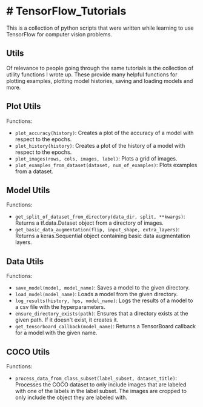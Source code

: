 # # TensorFlow_Tutorials
This is a collection of python scripts that were written while learning to use TensorFlow for computer vision problems.

## Utils
Of relevance to people going through the same tutorials is the collection of utility functions I wrote up. These provide many helpful functions for plotting examples, plotting model histories, saving and loading models and more.

## Plot Utils
Functions:
- `plot_accuracy(history)`: Creates a plot of the accuracy of a model with respect to the epochs. 
- `plot_history(history)`: Creates a plot of the history of a model with respect to the epochs. 
- `plot_images(rows, cols, images, label)`: Plots a grid of images. 
- `plot_examples_from_dataset(dataset, num_of_examples)`: Plots examples from a dataset. 

## Model Utils
Functions:
- `get_split_of_dataset_from_directory(data_dir, split, **kwargs)`: Returns a tf.data.Dataset object from a directory of images.
- `get_basic_data_augmentation(flip, input_shape, extra_layers)`: Returns a keras.Sequential object containing basic data augmentation layers.

## Data Utils
Functions:
- `save_model(model, model_name)`: Saves a model to the given directory.
- `load_model(model_name)`: Loads a model from the given directory.
- `log_results(history, hps, model_name)`: Logs the results of a model to a csv file with the hyperparameters.
- `ensure_directory_exists(path)`: Ensures that a directory exists at the given path. If it doesn't exist, it creates it.
- `get_tensorboard_callback(model_name)`: Returns a TensorBoard callback for a model with the given name.

## COCO Utils
Functions:
- `process_data_from_class_subset(label_subset, dataset_title)`: Processes the COCO dataset to only include images that are labeled with one of the labels in the label subset. The images are cropped to only include the object they are labeled with.